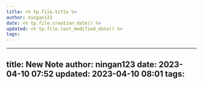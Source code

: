 ```yaml
---
title: <% tp.file.title %>
author: ningan123
date: <% tp.file.creation_date() %>
updated: <% tp.file.last_modified_date() %>
tags:
---
```

---
title: New Note
author: ningan123
date: 2023-04-10 07:52
updated: 2023-04-10 08:01
tags:
---
